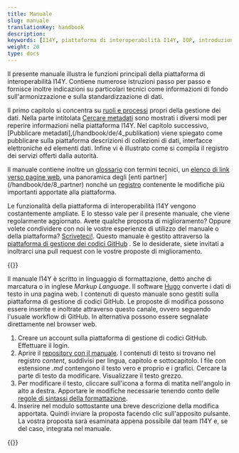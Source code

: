 ```yaml
---
title: Manuale
slug: manuale
translationKey: handbook
description: 
keywords: [I14Y, piattaforma di interoperabilità I14Y, IOP, introduzione, interoperabilità, utilizzo multiplo, Svizzera, raccolta di dati, interfaccia elettronica, collezioni di dati, API, principio «once-only», utilizzo secondario di dati, armonizzazione, standardizzazione, manuale, handbook]
weight: 20
type: docs
---
```


Il presente manuale illustra le funzioni principali della piattaforma di interoperabilità I14Y. Contiene numerose istruzioni passo per passo e fornisce inoltre indicazioni su particolari tecnici come informazioni di fondo sull'armonizzazione e sulla standardizzazione di dati.

Il primo capitolo si concentra su [ruoli e processi](/handbook/de/2_rollen_prozesse) propri della gestione dei dati. Nella parte intitolata [Cercare metadati](/handbook/de/3_metadaten_abrufen) sono mostrati i diversi modi per reperire informazioni nella piattaforma I14Y. Nel capitolo successivo, [Pubblicare metadati],(/handbook/de/4_publikation) viene spiegato come pubblicare sulla piattaforma descrizioni di collezioni di dati, interfacce elettroniche ed elementi dati. Infine vi è illustrato come si compila il registro dei servizi offerti dalla autorità. 

<!--Später ergänzen: Nebst den schriftlichen Anleitungen enthält dieses Handbuch auch einige Videotutorials.--> 
Il manuale contiene inoltre un [glossario](/handbook/de/7_glossar) con termini tecnici, un [elenco di link verso pagine web](/handbook/de/6_anhang/weblinks), una panoramica degli [enti partner] (/handbook/de/8_partner) nonché un [registro](/handbook/de/6_anhang/changelog) contenente le modifiche più importanti apportate alla piattaforma.

Le funzionalità della piattaforma di interoperabilità I14Y vengono costantemente ampliate. E lo stesso vale per il presente manuale, che viene regolarmente aggiornato. Avete qualche proposta di miglioramento? Oppure volete condividere con noi le vostre esperienze di utilizzo del manuale o della piattaforma? [Scriveteci!](mailto:i14y@bfs.admin.ch). Questo manuale è gestito attraverso la [piattaforma di gestione dei codici GitHub](https://github.com/I14Y-ch/handbook/) . Se lo desiderate, siete invitati a inoltrarci una pull request con le vostre proposte di miglioramento.

{{<alert title="Come si inoltra una pull request?" color="success">}}

Il manuale I14Y è scritto in linguaggio di formattazione, detto anche di marcatura o in inglese _Markup Language_. Il software [Hugo](https://gohugo.io) converte i dati di testo in una pagina web. I contenuti di questo manuale sono gestiti sulla piattaforma di gestione di codici GitHub. Le proposte di modifica possono essere inserite e inoltrate attraverso questo canale, ovvero seguendo l'usuale workflow di GitHub. In alternativa possono essere segnalate direttamente nel browser web.  

1. Creare un account sulla piattaforma di gestione di codici GitHub. Effettuare il login. 
2. Aprire il [repository con il manuale](https://github.com/I14Y-ch/handbook/). I contenuti di testo si trovano nel registro _content_, suddivisi per lingua, capitolo e sottocapitolo. I file con estensione _.md_ contengono il testo vero e proprio e i grafici. Cercare la parte di testo da modificare. Visualizzare il testo grezzo. 
3. Per modificare il testo, cliccare sull'icona a forma di matita nell'angolo in alto a destra. Apportare le modifiche necessarie tenendo conto delle [regole di sintassi della formattazione](https://www.markdownguide.org/basic-syntax/).
4. Inserire nel modulo sottostante una breve descrizione della modifica apportata. Quindi inviare la proposta facendo clic sull'apposito pulsante. La vostra proposta sarà esaminata appena possibile dal team I14Y e, se del caso, integrata nel manuale.

{{</alert>}}